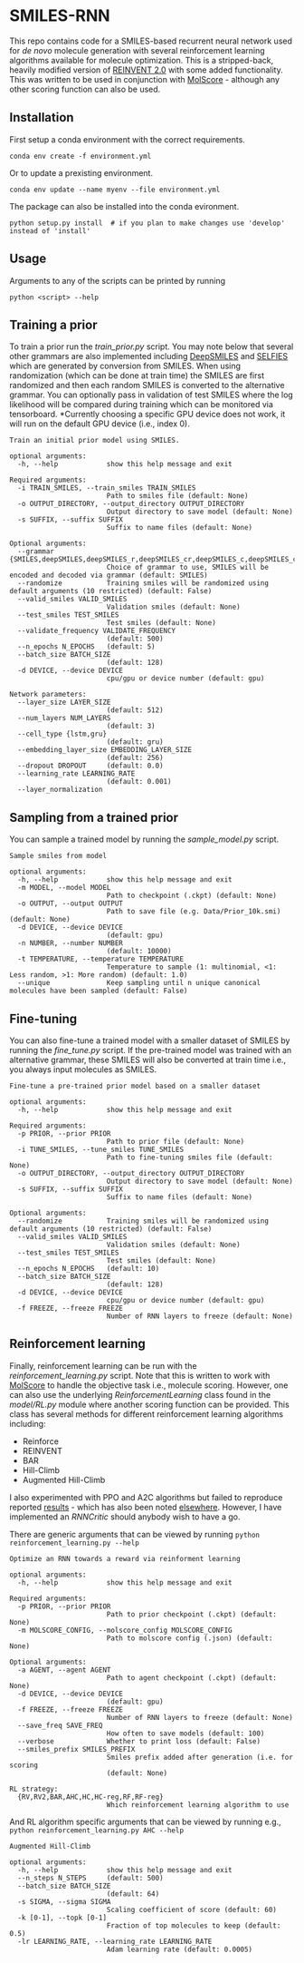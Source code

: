 # SMILES-RNN

This repo contains code for a SMILES-based recurrent neural network used for *de novo* molecule generation with several  reinforcement learning algorithms available for molecule optimization. This is a stripped-back, heavily modified version of [REINVENT 2.0](https://github.com/MolecularAI/Reinvent/tree/reinvent.v.2.0) with some added functionality. This was written to be used in conjunction with [MolScore](https://github.com/MorganCThomas/MolScore) - although any other scoring function can also be used.

## Installation
First setup a conda environment with the correct requirements.

```
conda env create -f environment.yml
```

Or to update a prexisting environment.

```
conda env update --name myenv --file environment.yml
```

The package can also be installed into the conda evironment.

```
python setup.py install  # if you plan to make changes use 'develop' instead of 'install'
```

## Usage
Arguments to any of the scripts can be printed by running 

```
python <script> --help
```

## Training a prior

To train a prior run the *train_prior.py* script. You may note below that several other grammars are also implemented including [DeepSMILES](https://chemrxiv.org/engage/chemrxiv/article-details/60c73ed6567dfe7e5fec388d) and [SELFIES](https://iopscience.iop.org/article/10.1088/2632-2153/aba947) which are generated by conversion from SMILES. When using randomization (which can be done at train time) the SMILES are first randomized and then each random SMILES is converted to the alternative grammar. You can optionally pass in validation of test SMILES where the log likelihood will be compared during training which can be monitored via tensorboard. *Currently choosing a specific GPU device does not work, it will run on the default GPU device (i.e., index 0).

```
Train an initial prior model using SMILES. 

optional arguments:
  -h, --help            show this help message and exit

Required arguments:
  -i TRAIN_SMILES, --train_smiles TRAIN_SMILES
                        Path to smiles file (default: None)
  -o OUTPUT_DIRECTORY, --output_directory OUTPUT_DIRECTORY
                        Output directory to save model (default: None)
  -s SUFFIX, --suffix SUFFIX
                        Suffix to name files (default: None)

Optional arguments:
  --grammar {SMILES,deepSMILES,deepSMILES_r,deepSMILES_cr,deepSMILES_c,deepSMILES_cb,deepSMILES_b,SELFIES}
                        Choice of grammar to use, SMILES will be encoded and decoded via grammar (default: SMILES)
  --randomize           Training smiles will be randomized using default arguments (10 restricted) (default: False)
  --valid_smiles VALID_SMILES
                        Validation smiles (default: None)
  --test_smiles TEST_SMILES
                        Test smiles (default: None)
  --validate_frequency VALIDATE_FREQUENCY
                        (default: 500)
  --n_epochs N_EPOCHS   (default: 5)
  --batch_size BATCH_SIZE
                        (default: 128)
  -d DEVICE, --device DEVICE
                        cpu/gpu or device number (default: gpu)

Network parameters:
  --layer_size LAYER_SIZE
                        (default: 512)
  --num_layers NUM_LAYERS
                        (default: 3)
  --cell_type {lstm,gru}
                        (default: gru)
  --embedding_layer_size EMBEDDING_LAYER_SIZE
                        (default: 256)
  --dropout DROPOUT     (default: 0.0)
  --learning_rate LEARNING_RATE
                        (default: 0.001)
  --layer_normalization

```

## Sampling from a trained prior

You can sample a trained model by running the *sample_model.py* script.

```
Sample smiles from model

optional arguments:
  -h, --help            show this help message and exit
  -m MODEL, --model MODEL
                        Path to checkpoint (.ckpt) (default: None)
  -o OUTPUT, --output OUTPUT
                        Path to save file (e.g. Data/Prior_10k.smi) (default: None)
  -d DEVICE, --device DEVICE
                        (default: gpu)
  -n NUMBER, --number NUMBER
                        (default: 10000)
  -t TEMPERATURE, --temperature TEMPERATURE
                        Temperature to sample (1: multinomial, <1: Less random, >1: More random) (default: 1.0)
  --unique              Keep sampling until n unique canonical molecules have been sampled (default: False)

```

## Fine-tuning

You can also fine-tune a trained model with a smaller dataset of SMILES by running the *fine_tune.py* script. If the pre-trained model was trained with an alternative grammar, these SMILES will also be converted at train time i.e., you always input molecules as SMILES.

```
Fine-tune a pre-trained prior model based on a smaller dataset

optional arguments:
  -h, --help            show this help message and exit

Required arguments:
  -p PRIOR, --prior PRIOR
                        Path to prior file (default: None)
  -i TUNE_SMILES, --tune_smiles TUNE_SMILES
                        Path to fine-tuning smiles file (default: None)
  -o OUTPUT_DIRECTORY, --output_directory OUTPUT_DIRECTORY
                        Output directory to save model (default: None)
  -s SUFFIX, --suffix SUFFIX
                        Suffix to name files (default: None)

Optional arguments:
  --randomize           Training smiles will be randomized using default arguments (10 restricted) (default: False)
  --valid_smiles VALID_SMILES
                        Validation smiles (default: None)
  --test_smiles TEST_SMILES
                        Test smiles (default: None)
  --n_epochs N_EPOCHS   (default: 10)
  --batch_size BATCH_SIZE
                        (default: 128)
  -d DEVICE, --device DEVICE
                        cpu/gpu or device number (default: gpu)
  -f FREEZE, --freeze FREEZE
                        Number of RNN layers to freeze (default: None)
```

## Reinforcement learning

Finally, reinforcement learning can be run with the *reinforcement_learning.py* script. Note that this is written to work with [MolScore]() to handle the objective task i.e., molecule scoring. However, one can also use the underlying *ReinforcementLearning* class found in the *model/RL.py* module where another scoring function can be provided. This class has several methods for different reinforcement learning algorithms including:
- Reinforce
- REINVENT
- BAR
- Hill-Climb
- Augmented Hill-Climb

I also experimented with PPO and A2C algorithms but failed to reproduce reported [results](https://openreview.net/forum?id=Bk0xiI1Dz) - which has also been noted [elsewhere](https://github.com/BenevolentAI/guacamol_baselines/issues/6). However, I have implemented an *RNNCritic*  should anybody wish to have a go.

There are generic arguments that can be viewed by running `python reinforcement_learning.py --help`

```
Optimize an RNN towards a reward via reinforment learning

optional arguments:
  -h, --help            show this help message and exit

Required arguments:
  -p PRIOR, --prior PRIOR
                        Path to prior checkpoint (.ckpt) (default: None)
  -m MOLSCORE_CONFIG, --molscore_config MOLSCORE_CONFIG
                        Path to molscore config (.json) (default: None)

Optional arguments:
  -a AGENT, --agent AGENT
                        Path to agent checkpoint (.ckpt) (default: None)
  -d DEVICE, --device DEVICE
                        (default: gpu)
  -f FREEZE, --freeze FREEZE
                        Number of RNN layers to freeze (default: None)
  --save_freq SAVE_FREQ
                        How often to save models (default: 100)
  --verbose             Whether to print loss (default: False)
  --smiles_prefix SMILES_PREFIX
                        Smiles prefix added after generation (i.e. for scoring
                        (default: None)

RL strategy:
  {RV,RV2,BAR,AHC,HC,HC-reg,RF,RF-reg}
                        Which reinforcement learning algorithm to use
```

And RL algorithm specific arguments that can be viewed by running e.g., `python reinforcement_learning.py AHC --help`

```
Augmented Hill-Climb

optional arguments:
  -h, --help            show this help message and exit
  --n_steps N_STEPS     (default: 500)
  --batch_size BATCH_SIZE
                        (default: 64)
  -s SIGMA, --sigma SIGMA
                        Scaling coefficient of score (default: 60)
  -k [0-1], --topk [0-1]
                        Fraction of top molecules to keep (default: 0.5)
  -lr LEARNING_RATE, --learning_rate LEARNING_RATE
                        Adam learning rate (default: 0.0005)
```
